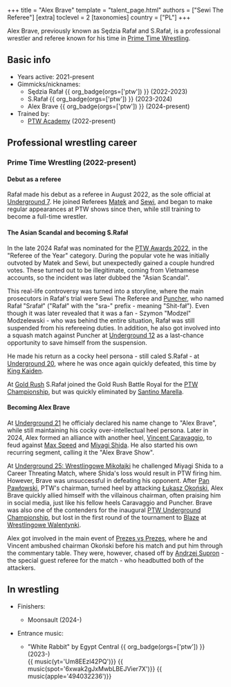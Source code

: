 +++
title = "Alex Brave"
template = "talent_page.html"
authors = ["Sewi The Referee"]
[extra]
toclevel = 2
[taxonomies]
country = ["PL"]
+++

Alex Brave, previously known as Sędzia Rafał and S.Rafał, is a professional wrestler and referee known for his time in [Prime Time Wrestling](@/o/ptw.md).

## Basic info

* Years active: 2021-present
* Gimmicks/nicknames:
  - Sędzia Rafał {{ org_badge(orgs=['ptw']) }} (2022-2023)
  - S.Rafał {{ org_badge(orgs=['ptw']) }} (2023-2024)
  - Alex Brave {{ org_badge(orgs=['ptw']) }} (2024-present)
* Trained by:
  - [PTW Academy](@/o/ptw-academy.md) (2022-present)

## Professional wrestling career

### Prime Time Wrestling (2022-present)

#### Debut as a referee

Rafał made his debut as a referee in August 2022, as the sole official at [Underground 7](@/e/ptw/2022-08-28-ptw-underground-7.md).
He joined Referees [Matek](@/w/sedzia-matek.md) and [Sewi](@/w/sedzia-seweryn.md), and began to make regular appearances at PTW shows since then, while still training to become a full-time wrestler.

#### The Asian Scandal and becoming S.Rafał

In the late 2024 Rafał was nominated for the [PTW Awards 2022](@/a/ptw-awards-2022.md), in the "Referee of the Year" category. During the popular vote he was initially outvoted by Matek and Sewi, but unexpectedly gained a couple hundred votes. These turned out to be illegitimate, coming from Vietnamese accounts, so the incident was later dubbed the "Asian Scandal".

This real-life controversy was turned into a storyline, where the main prosecutors in Rafał's trial were Sewi The Referee and [Puncher](@/w/puncher.md), who named Rafał "Srafał" ("Rafał" with the "sra-" prefix - meaning "Shit-fał").
Even though it was later revealed that it was a fan - Szymon "Modzel" Modzelewski - who was behind the entire situation, Rafał was still suspended from his refereeing duties.
In addition, he also got involved into a squash match against Puncher at [Underground 12](@/e/ptw/2023-02-26-ptw-underground-12.md) as a last-chance opportunity to save himself from the suspension.

He made his return as a cocky heel persona - still caled S.Rafał - at [Underground 20](@/e/ptw/2023-12-10-ptw-underground-20.md), where he was once again quickly defeated, this time by [King Kaiden](@/w/king-kaiden.md).

At [Gold Rush](@/e/ptw/2024-02-03-ptw-5-gold-rush.md) S.Rafał joined the Gold Rush Battle Royal for the [PTW Championship](@/c/ptw-championship.md), but was quickly eliminated by [Santino Marella](@/w/santino.md).

#### Becoming Alex Brave

At [Underground 21](@/e/ptw/2024-04-13-ptw-underground-21.md) he officialy declared his name change to "Alex Brave", while still maintaining his cocky over-intellectual heel persona.
Later in 2024, Alex formed an alliance with another heel, [Vincent Caravaggio](@/w/vincent-caravaggio.md), to feud against [Max Speed](@/w/max-speed.md) and [Miyagi Shida](@/w/miyagi-shida.md). He also started his own recurring segment, calling it the "Alex Brave Show".

At [Underground 25: Wrestlingowe Mikołajki](@/e/ptw/2024-12-07-ptw-underground-25.md) he challenged Miyagi Shida to a Career Threating Match, where Shida's loss would result in PTW firing him.
However, Brave was unsuccessful in defeating his opponent.
After [Pan Pawłowski](@/w/pan-pawlowski.md), PTW's chairman, turned heel by attacking [Łukasz Okoński](@/w/lukasz-okonski.md), Alex Brave quickly allied himself with the villainous chairman, often praising him in social media, just like his fellow heels Caravaggio and Puncher.
Brave was also one of the contenders for the inaugural [PTW Underground Championship](@/c/ptw-underground-championship.md), but lost in the first round of the tournament to [Blaze](@/w/blaze.md) at [Wrestlingowe Walentynki](@/e/ptw/2025-02-15-ptw-wrestlingowe-walentynki.md).

Alex got involved in the main event of [Prezes vs Prezes](@/e/ptw/2025-04-12-ptw-prezes-vs-prezes.md), where he and Vincent ambushed chairman Okoński before his match and put him through the commentary table. They were, however, chased off by [Andrzej Supron](@/w/andrzej-supron.md) - the special guest referee for the match - who headbutted both of the attackers.

## In wrestling

* Finishers:
  - Moonsault (2024-)

* Entrance music:
  - "White Rabbit" by Egypt Central
    {{ org_badge(orgs=['ptw']) }} (2023-) <br>
    {{ music(yt='Um8EEzl42PQ')}}
    {{ music(spot='6xwak2gJxMwbLBEJVier7X')}}
    {{ music(apple='494032236')}}
